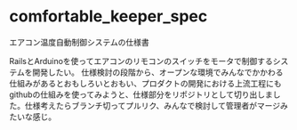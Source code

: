 # comfortable_keeper_spec
エアコン温度自動制御システムの仕様書

RailsとArduinoを使ってエアコンのリモコンのスイッチをモータで制御するシステムを開発したい。
仕様検討の段階から、オープンな環境でみんなでかかわる仕組みがあるとおもしろいとおもい、プロダクトの開発における上流工程にもgithubの仕組みを使ってみようと、仕様部分をリポジトリとして切り出しました。仕様考えたらブランチ切ってプルリク、みんなで検討して管理者がマージみたいな感じ。
